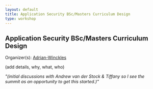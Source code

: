```yaml
---
layout: default
title: Application Security BSc/Masters Curriculum Design
type: workshop
---
```


## Application Security BSc/Masters Curriculum Design

Organizer(s): [Adrian-Winckles](../Participants/Adrian-Winckles.html)

(add details, why, what, who)

_"(initial discussions with Andrew van der Stock & Tiffany so I see the summit as an opportunity to get this started.)"_
